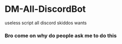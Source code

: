 # DM-All-DiscordBot
 useless script all discord skiddos wants 
### Bro come on why do people ask me to do this 
